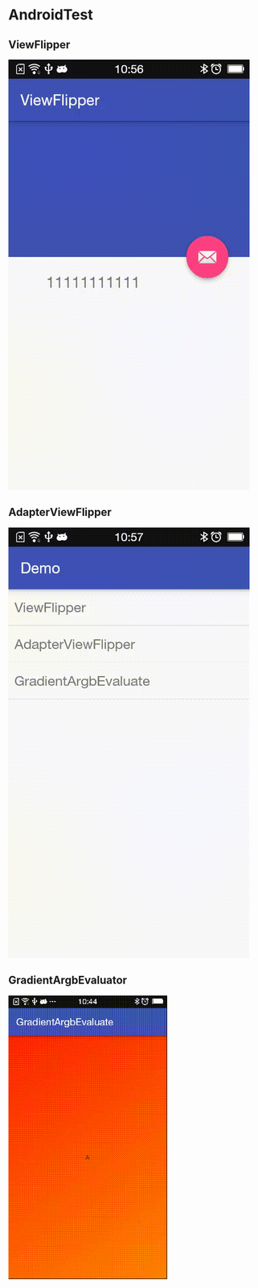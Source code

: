 # AndroidTest

## ViewFlipper
![ViewFlipper](/sample-img/ViewFlipper.gif)

## AdapterViewFlipper
![AdapterViewFlipper](/sample-img/AdapterViewFlipper.gif)

## GradientArgbEvaluator
![GradientArgbEvaluator](/sample-img/GradientArgbEvaluator.gif)